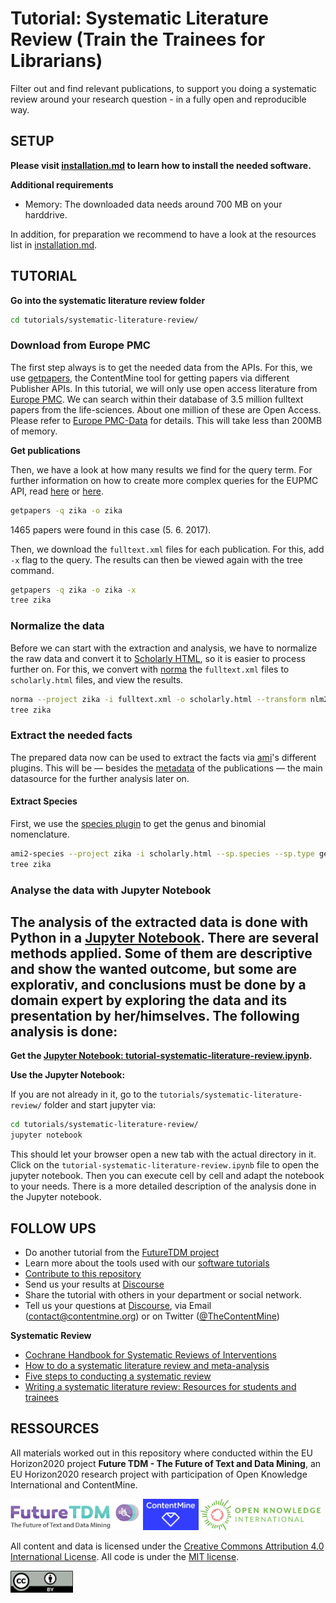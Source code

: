 # Tutorial: Systematic Literature Review (Train the Trainees for Librarians)

Filter out and find relevant publications, to support you doing a systematic review around your research question - in a fully open and reproducible way.

## SETUP

**Please visit [installation.md](../../installation.md) to learn how to install the needed software.**

**Additional requirements**

- Memory: The downloaded data needs around 700 MB on your harddrive.

In addition, for preparation we recommend to have a look at the resources list in [installation.md](../../installation.md). 

## TUTORIAL

**Go into the systematic literature review folder**

```bash
cd tutorials/systematic-literature-review/
```

### Download from Europe PMC

The first step always is to get the needed data from the APIs. For this, we use [getpapers](https://github.com/ContentMine/workshop-resources/tree/master/software-tutorials/cproject), the ContentMine tool for getting papers via different Publisher APIs. In this tutorial, we will only use open access literature from [Europe PMC](http://europepmc.org/). We can search within their database of 3.5 million fulltext papers from the life-sciences. About one million of these are Open Access. Please refer to [Europe PMC-Data](http://europepmc.org/FtpSite) for details. This will take less than 200MB of memory.


**Get publications**

Then, we have a look at how many results we find for the query term. For further information on how to create more complex queries for the EUPMC API, read [here](https://github.com/ContentMine/getpapers/wiki/europepmc-query-format) or [here](https://github.com/ContentMine/workshop-resources/tree/master/software-tutorials/getpapers#complex-queries-for-europepmc).

```bash
getpapers -q zika -o zika
```
1465 papers were found in this case (5. 6. 2017).

Then, we download the ```fulltext.xml``` files for each publication. For this, add ```-x``` flag to the query. The results can then be viewed again with the tree command.

```bash
getpapers -q zika -o zika -x
tree zika
```

### Normalize the data

Before we can start with the extraction and analysis, we have to normalize the raw data and convert it to [Scholarly HTML](https://github.com/ContentMine/workshop-resources/tree/master/software-tutorials/sHTML), so it is easier to process further on. For this, we convert with [norma](https://github.com/ContentMine/workshop-resources/tree/master/software-tutorials/norma) the ```fulltext.xml``` files to ```scholarly.html``` files, and view the results.

```bash
norma --project zika -i fulltext.xml -o scholarly.html --transform nlm2html
tree zika
```

### Extract the needed facts

The prepared data now can be used to extract the facts via [ami](https://github.com/ContentMine/workshop-resources/tree/master/software-tutorials/ami)'s different plugins. This will be &mdash; besides the [metadata](https://en.wikipedia.org/wiki/Metadata) of the publications &mdash; the main datasource for the further analysis later on.

#### Extract Species

First, we use the [species plugin](https://github.com/ContentMine/workshop-resources/tree/master/software-tutorials/ami#ami2-species) to get the genus and binomial nomenclature.

```bash
ami2-species --project zika -i scholarly.html --sp.species --sp.type genus
tree zika
```

### Analyse the data with Jupyter Notebook

The analysis of the extracted data is done with Python in a [Jupyter Notebook](http://jupyter.org/). There are several methods applied. Some of them are descriptive and show the wanted outcome, but some are explorativ, and conclusions must be done by a domain expert by exploring the data and its presentation by her/himselves. The following analysis is done:
- 

**Get the [Jupyter Notebook: tutorial-systematic-literature-review.ipynb](tutorial-systematic-literature-review.ipynb).**

**Use the Jupyter Notebook:**

If you are not already in it, go to the ```tutorials/systematic-literature-review/``` folder and start jupyter via:

```bash
cd tutorials/systematic-literature-review/
jupyter notebook
```

This should let your browser open a new tab with the actual directory in it. Click on the ```tutorial-systematic-literature-review.ipynb``` file to open the jupyter notebook. Then you can execute cell by cell and adapt the notebook to your needs. There is a more detailed description of the analysis done in the Jupyter notebook.

## FOLLOW UPS

- Do another tutorial from the [FutureTDM project](../../README.md#tutorials)
- Learn more about the tools used with our [software tutorials](https://github.com/ContentMine/workshop-resources)
- [Contribute to this repository](../README.md#contribution)
- Send us your results at [Discourse](http://discuss.contentmine.org/)
- Share the tutorial with others in your department or social network.
- Tell us your questions at [Discourse](http://discuss.contentmine.org/), via Email (contact@contentmine.org) or on Twitter ([@TheContentMine](https://twitter.com/TheContentMine))

**Systematic Review**
- [Cochrane Handbook for Systematic Reviews of Interventions](http://handbook.cochrane.org/)
- [How to do a systematic literature review and meta-analysis](https://www.stir.ac.uk/media/schools/management/documents/centregradresearch/How%20to%20do%20a%20systematic%20literature%20review%20and%20meta-analysis.pdf)
- [Five steps to conducting a systematic review](https://www.ncbi.nlm.nih.gov/pmc/articles/PMC539417/)
- [Writing a systematic literature review: Resources for students and trainees](http://www.apsu.org.au/assets/Resources/Writing-a-Systematic-Literature-Review.pdf)

## RESSOURCES

All materials worked out in this repository where conducted within the EU Horizon2020 project **Future TDM - The Future of Text and Data Mining**, an EU Horizon2020 research project with participation of Open Knowledge International and ContentMine. 

<a href="http://futuretdm.eu/" title=""><img src="/assets/images/logo-futuretdm.png" alt="FutureTDM" height=50 /></a> <a href="http://contentmine.org" title=""><img src="/assets/images/logo-contentmine.png" alt="ContentMine" height=50 /></a> <a href="http://okfn.org/" title="Open Knowledge International"><img src="/assets/images/logo-okf.png" alt="Open Knowledge International" height=50 /></a>

All content and data is licensed under the [Creative Commons Attribution 4.0 International License](http://creativecommons.org/licenses/by/4.0/). All code is under the [MIT license](https://opensource.org/licenses/MIT).

<img src="/assets/images/logo-ccby.png" alt="Creative Commons by" width=100 />

